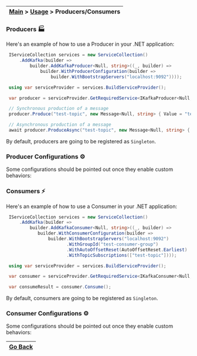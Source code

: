 | [Main](/README.md) > [Usage](/docs/Usage.md) > Producers/Consumers |
|--------------------------------------------------------------------|

### Producers :factory:

Here's an example of how to use a Producer in your .NET application:

```C#
 IServiceCollection services = new ServiceCollection()
     .AddKafka(builder =>
         builder.AddKafkaProducer<Null, string>((_, builder) =>
             builder.WithProducerConfiguration(builder =>
                 builder.WithBootstrapServers("localhost:9092"))));

 using var serviceProvider = services.BuildServiceProvider();

 var producer = serviceProvider.GetRequiredService<IKafkaProducer<Null, string>>();

 // Synchronous production of a message
 producer.Produce("test-topic", new Message<Null, string> { Value = "test" });

 // Asynchronous production of a message
 await producer.ProduceAsync("test-topic", new Message<Null, string> { Value = "test" });
```

By default, producers are going to be registered as ```Singleton```.

### Producer Configurations :gear:

Some configurations should be pointed out once they enable custom behaviors:

### Consumers :zap:

Here's an example of how to use a Consumer in your .NET application:

```C#
 IServiceCollection services = new ServiceCollection()
     .AddKafka(builder =>
         builder.AddKafkaConsumer<Null, string>((_, builder) =>
            builder.WithConsumerConfiguration(builder =>
                builder.WithBootstrapServers("localhost:9092")
                       .WithGroupId("test-consumer-group")
                       .WithAutoOffsetReset(AutoOffsetReset.Earliest)
                       .WithTopicSubscriptions(["test-topic"])));

 using var serviceProvider = services.BuildServiceProvider();

 var consumer = serviceProvider.GetRequiredService<IKafkaConsumer<Null, string>>();

 var consumeResult = consumer.Consume();
```

By default, consumers are going to be registered as ```Singleton```.

### Consumer Configurations :gear:

Some configurations should be pointed out once they enable custom behaviors:

| [Go Back](/README.md) |
|-----------------------| 